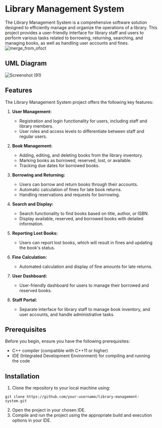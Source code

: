 # Library Management System

The Library Management System is a comprehensive software solution designed to efficiently manage and organize the operations of a library. This project provides a user-friendly interface for library staff and users to perform various tasks related to borrowing, returning, searching, and managing books, as well as handling user accounts and fines.
![merge_from_ofoct](https://github.com/RafayKhattak/Library-Managment-System-OOP/assets/90026724/2ef947db-b930-4f20-8c06-b28f0ead5628)

## UML Diagram
![Screenshot (91)](https://github.com/RafayKhattak/Library-Managment-System-OOP/assets/90026724/f5682dcd-30c0-445c-ae9d-4099eb95b0fa)

## Features

The Library Management System project offers the following key features:

1. **User Management:**
   - Registration and login functionality for users, including staff and library members.
   - User roles and access levels to differentiate between staff and regular users.

2. **Book Management:**
   - Adding, editing, and deleting books from the library inventory.
   - Marking books as borrowed, reserved, lost, or available.
   - Tracking due dates for borrowed books.

3. **Borrowing and Returning:**
   - Users can borrow and return books through their accounts.
   - Automatic calculation of fines for late book returns.
   - Handling reservations and requests for borrowing.

4. **Search and Display:**
   - Search functionality to find books based on title, author, or ISBN.
   - Display available, reserved, and borrowed books with detailed information.

5. **Reporting Lost Books:**
   - Users can report lost books, which will result in fines and updating the book's status.

6. **Fine Calculation:**
   - Automated calculation and display of fine amounts for late returns.

7. **User Dashboard:**
   - User-friendly dashboard for users to manage their borrowed and reserved books.

8. **Staff Portal:**
   - Separate interface for library staff to manage book inventory, and user accounts, and handle administrative tasks.

## Prerequisites

Before you begin, ensure you have the following prerequisites:

- C++ compiler (compatible with C++11 or higher)
- IDE (Integrated Development Environment) for compiling and running the code

## Installation

1. Clone the repository to your local machine using:
```
git clone https://github.com/your-username/library-management-system.git
`````
2. Open the project in your chosen IDE.
3. Compile and run the project using the appropriate build and execution options in your IDE.
